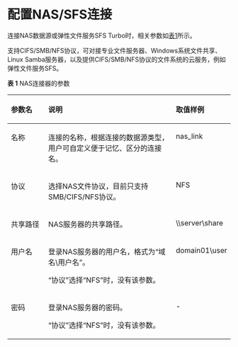 # 配置NAS/SFS连接<a name="dayu_01_0029"></a>

连接NAS数据源或弹性文件服务SFS Turbo时，相关参数如[表1](#zh-cn_topic_0108275384_table1990636915212)所示。

支持CIFS/SMB/NFS协议，可对接专业文件服务器、Windows系统文件共享、Linux Samba服务器，以及提供CIFS/SMB/NFS协议的文件系统的云服务，例如弹性文件服务SFS。

**表 1**  NAS连接器的参数

<a name="zh-cn_topic_0108275384_table1990636915212"></a>
<table><thead align="left"><tr id="zh-cn_topic_0108275384_row4257242215212"><th class="cellrowborder" valign="top" width="18.060000000000002%" id="mcps1.2.4.1.1"><p id="zh-cn_topic_0108275384_p3100089215212"><a name="zh-cn_topic_0108275384_p3100089215212"></a><a name="zh-cn_topic_0108275384_p3100089215212"></a>参数名</p>
</th>
<th class="cellrowborder" valign="top" width="61.199999999999996%" id="mcps1.2.4.1.2"><p id="zh-cn_topic_0108275384_p2804435515212"><a name="zh-cn_topic_0108275384_p2804435515212"></a><a name="zh-cn_topic_0108275384_p2804435515212"></a>说明</p>
</th>
<th class="cellrowborder" valign="top" width="20.74%" id="mcps1.2.4.1.3"><p id="zh-cn_topic_0108275384_p5700024515212"><a name="zh-cn_topic_0108275384_p5700024515212"></a><a name="zh-cn_topic_0108275384_p5700024515212"></a>取值样例</p>
</th>
</tr>
</thead>
<tbody><tr id="zh-cn_topic_0108275384_row41401222562"><td class="cellrowborder" valign="top" width="18.060000000000002%" headers="mcps1.2.4.1.1 "><p id="zh-cn_topic_0108275384_p914020223566"><a name="zh-cn_topic_0108275384_p914020223566"></a><a name="zh-cn_topic_0108275384_p914020223566"></a>名称</p>
</td>
<td class="cellrowborder" valign="top" width="61.199999999999996%" headers="mcps1.2.4.1.2 "><p id="zh-cn_topic_0108275384_p1369564463813"><a name="zh-cn_topic_0108275384_p1369564463813"></a><a name="zh-cn_topic_0108275384_p1369564463813"></a>连接的名称，根据连接的数据源类型，用户可自定义便于记忆、区分的连接名。</p>
</td>
<td class="cellrowborder" valign="top" width="20.74%" headers="mcps1.2.4.1.3 "><p id="zh-cn_topic_0108275384_p16140152211564"><a name="zh-cn_topic_0108275384_p16140152211564"></a><a name="zh-cn_topic_0108275384_p16140152211564"></a>nas_link</p>
</td>
</tr>
<tr id="zh-cn_topic_0108275384_row4324016315212"><td class="cellrowborder" valign="top" width="18.060000000000002%" headers="mcps1.2.4.1.1 "><p id="zh-cn_topic_0108275384_p1279229115212"><a name="zh-cn_topic_0108275384_p1279229115212"></a><a name="zh-cn_topic_0108275384_p1279229115212"></a>协议</p>
</td>
<td class="cellrowborder" valign="top" width="61.199999999999996%" headers="mcps1.2.4.1.2 "><p id="zh-cn_topic_0108275384_p2954266015212"><a name="zh-cn_topic_0108275384_p2954266015212"></a><a name="zh-cn_topic_0108275384_p2954266015212"></a>选择NAS文件协议，目前只支持SMB/CIFS/NFS协议。</p>
</td>
<td class="cellrowborder" valign="top" width="20.74%" headers="mcps1.2.4.1.3 "><p id="zh-cn_topic_0108275384_p4414526115212"><a name="zh-cn_topic_0108275384_p4414526115212"></a><a name="zh-cn_topic_0108275384_p4414526115212"></a>NFS</p>
</td>
</tr>
<tr id="zh-cn_topic_0108275384_row6176303715212"><td class="cellrowborder" valign="top" width="18.060000000000002%" headers="mcps1.2.4.1.1 "><p id="zh-cn_topic_0108275384_p3675008615212"><a name="zh-cn_topic_0108275384_p3675008615212"></a><a name="zh-cn_topic_0108275384_p3675008615212"></a>共享路径</p>
</td>
<td class="cellrowborder" valign="top" width="61.199999999999996%" headers="mcps1.2.4.1.2 "><p id="zh-cn_topic_0108275384_p2396698815212"><a name="zh-cn_topic_0108275384_p2396698815212"></a><a name="zh-cn_topic_0108275384_p2396698815212"></a>NAS服务器的共享路径。</p>
</td>
<td class="cellrowborder" valign="top" width="20.74%" headers="mcps1.2.4.1.3 "><p id="zh-cn_topic_0108275384_p6227784615212"><a name="zh-cn_topic_0108275384_p6227784615212"></a><a name="zh-cn_topic_0108275384_p6227784615212"></a>\\server\share</p>
</td>
</tr>
<tr id="zh-cn_topic_0108275384_row2362970415212"><td class="cellrowborder" valign="top" width="18.060000000000002%" headers="mcps1.2.4.1.1 "><p id="zh-cn_topic_0108275384_p3495787615212"><a name="zh-cn_topic_0108275384_p3495787615212"></a><a name="zh-cn_topic_0108275384_p3495787615212"></a>用户名</p>
</td>
<td class="cellrowborder" valign="top" width="61.199999999999996%" headers="mcps1.2.4.1.2 "><p id="zh-cn_topic_0108275384_p1301570415212"><a name="zh-cn_topic_0108275384_p1301570415212"></a><a name="zh-cn_topic_0108275384_p1301570415212"></a>登录NAS服务器的用户名，格式为<span class="uicontrol" id="zh-cn_topic_0108275384_uicontrol67105529153458"><a name="zh-cn_topic_0108275384_uicontrol67105529153458"></a><a name="zh-cn_topic_0108275384_uicontrol67105529153458"></a>“域名\用户名”</span>。</p>
<p id="zh-cn_topic_0108275384_p1840774015113"><a name="zh-cn_topic_0108275384_p1840774015113"></a><a name="zh-cn_topic_0108275384_p1840774015113"></a><span class="parmname" id="zh-cn_topic_0108275384_parmname13781514110"><a name="zh-cn_topic_0108275384_parmname13781514110"></a><a name="zh-cn_topic_0108275384_parmname13781514110"></a>“协议”</span>选择<span class="parmvalue" id="zh-cn_topic_0108275384_parmvalue1431616010215"><a name="zh-cn_topic_0108275384_parmvalue1431616010215"></a><a name="zh-cn_topic_0108275384_parmvalue1431616010215"></a>“NFS”</span>时，没有该参数。</p>
</td>
<td class="cellrowborder" valign="top" width="20.74%" headers="mcps1.2.4.1.3 "><p id="zh-cn_topic_0108275384_p4763913315212"><a name="zh-cn_topic_0108275384_p4763913315212"></a><a name="zh-cn_topic_0108275384_p4763913315212"></a>domain01\user</p>
</td>
</tr>
<tr id="zh-cn_topic_0108275384_row21925509153146"><td class="cellrowborder" valign="top" width="18.060000000000002%" headers="mcps1.2.4.1.1 "><p id="zh-cn_topic_0108275384_p31135782153146"><a name="zh-cn_topic_0108275384_p31135782153146"></a><a name="zh-cn_topic_0108275384_p31135782153146"></a>密码</p>
</td>
<td class="cellrowborder" valign="top" width="61.199999999999996%" headers="mcps1.2.4.1.2 "><p id="zh-cn_topic_0108275384_p38970445153146"><a name="zh-cn_topic_0108275384_p38970445153146"></a><a name="zh-cn_topic_0108275384_p38970445153146"></a>登录NAS服务器的密码。</p>
<p id="zh-cn_topic_0108275384_p18261184191419"><a name="zh-cn_topic_0108275384_p18261184191419"></a><a name="zh-cn_topic_0108275384_p18261184191419"></a><span class="parmname" id="zh-cn_topic_0108275384_parmname162617411419"><a name="zh-cn_topic_0108275384_parmname162617411419"></a><a name="zh-cn_topic_0108275384_parmname162617411419"></a>“协议”</span>选择<span class="parmvalue" id="zh-cn_topic_0108275384_parmvalue1326184171410"><a name="zh-cn_topic_0108275384_parmvalue1326184171410"></a><a name="zh-cn_topic_0108275384_parmvalue1326184171410"></a>“NFS”</span>时，没有该参数。</p>
</td>
<td class="cellrowborder" valign="top" width="20.74%" headers="mcps1.2.4.1.3 "><p id="zh-cn_topic_0108275384_p2489439153146"><a name="zh-cn_topic_0108275384_p2489439153146"></a><a name="zh-cn_topic_0108275384_p2489439153146"></a>-</p>
</td>
</tr>
</tbody>
</table>

